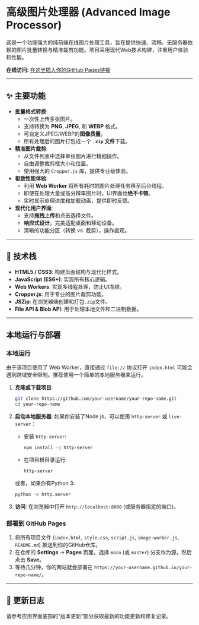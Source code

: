 # 高级图片处理器 (Advanced Image Processor)

这是一个功能强大的纯前端在线图片处理工具，旨在提供快速、流畅、无服务器依赖的图片批量转换与精准裁剪功能。项目采用现代Web技术构建，注重用户体验和性能。

**在线访问:** [在这里插入你的GitHub Pages链接](https://jyf0214.github.io/image-editor/)

---

## ✨ 主要功能

*   **批量格式转换**:
    *   一次性上传多张图片。
    *   支持转换为 **PNG**, **JPEG**, 和 **WEBP** 格式。
    *   可自定义JPEG/WEBP的**图像质量**。
    *   所有处理后的图片打包成一个 **`.zip` 文件**下载。
*   **精准图片裁剪**:
    *   从文件列表中选择单张图片进行精细操作。
    *   自由调整裁剪框大小和位置。
    *   使用强大的 `Cropper.js` 库，提供专业级体验。
*   **极致性能体验**:
    *   利用 **Web Worker** 将所有耗时的图片处理任务移至后台线程。
    *   即使在处理大量或高分辨率图片时，UI界面也**绝不卡顿**。
    *   实时显示处理进度和加载动画，提供即时反馈。
*   **现代化用户界面**:
    *   支持**拖拽上传**和点击选择文件。
    *   **响应式设计**，完美适配桌面和移动设备。
    *   清晰的功能分区（转换 vs. 裁剪），操作直观。

---

## 🚀 技术栈

*   **HTML5 / CSS3**: 构建页面结构与现代化样式。
*   **JavaScript (ES6+)**: 实现所有核心逻辑。
*   **Web Workers**: 实现多线程处理，防止UI冻结。
*   **Cropper.js**: 用于专业的图片裁剪功能。
*   **JSZip**: 在浏览器端创建和打包`.zip`文件。
*   **File API & Blob API**: 用于处理本地文件和二进制数据。

---

## 本地运行与部署

### 本地运行

由于该项目使用了 Web Worker，直接通过 `file://` 协议打开 `index.html` 可能会遇到跨域安全限制。推荐使用一个简单的本地服务器来运行。

1.  **克隆或下载项目**:
    ```bash
    git clone https://github.com/your-username/your-repo-name.git
    cd your-repo-name
    ```

2.  **启动本地服务器**:
    如果你安装了Node.js，可以使用 `http-server` 或 `live-server`：
    
    *   安装 `http-server`:
        ```bash
        npm install -g http-server
        ```
    *   在项目根目录运行:
        ```bash
        http-server
        ```

    或者，如果你有Python 3:
    ```bash
    python -m http.server
    ```

3.  **访问**:
    在浏览器中打开 `http://localhost:8080` (或服务器指定的端口)。

### 部署到 GitHub Pages

1.  将所有项目文件 (`index.html`, `style.css`, `script.js`, `image-worker.js`, `README.md`) 推送到你的GitHub仓库。
2.  在仓库的 **Settings** -> **Pages** 页面，选择 `main` (或 `master`) 分支作为源，然后点击 **Save**。
3.  等待几分钟，你的网站就会部署在 `https://your-username.github.io/your-repo-name/`。

---

## 📝 更新日志

请参考应用界面底部的“版本更新”部分获取最新的功能更新和修复记录。